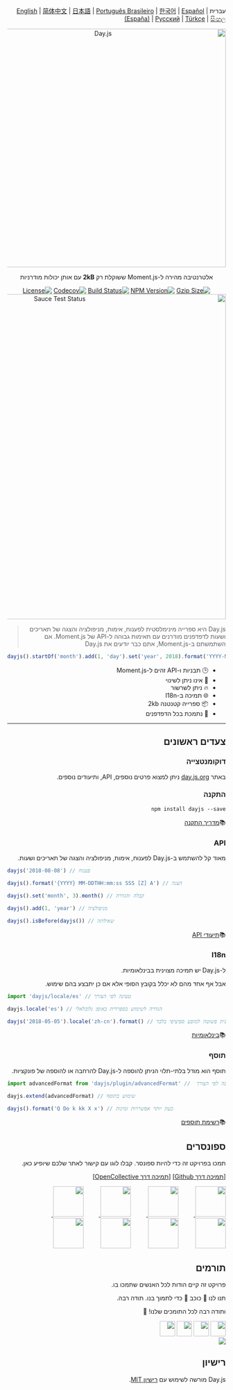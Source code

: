 <div dir="rtl">

עברית | [English](../../README.md)  | [简体中文](./docs/zh-cn/README.zh-CN.md) | [日本語](./docs/ja/README-ja.md) | [Português Brasileiro](./docs/pt-br/README-pt-br.md) | [한국어](./docs/ko/README-ko.md) | [Español (España)](./docs/es-es/README-es-es.md) | [Русский](./docs/ru/README-ru.md) | [Türkçe](./docs/tr/README-tr.md) | [සිංහල](./docs/si/README-si.md)

<p align="center"><a href="https://day.js.org/" target="_blank" rel="noopener noreferrer"><img width="550"
                                                                             src="https://user-images.githubusercontent.com/17680888/39081119-3057bbe2-456e-11e8-862c-646133ad4b43.png"
                                                                             alt="Day.js"></a></p>
<p align="center">אלטרנטיבה מהירה ל-Moment.js ששוקלת רק <b>2kB</b> עם אותן יכולות מודרניות</p>
<p align="center">
    <a href="https://unpkg.com/dayjs/dayjs.min.js"><img
            src="https://img.badgesize.io/https://unpkg.com/dayjs/dayjs.min.js?compression=gzip&style=flat-square"
            alt="Gzip Size"></a>
    <a href="https://www.npmjs.com/package/dayjs"><img src="https://img.shields.io/npm/v/dayjs.svg?style=flat-square&colorB=51C838"
                                                       alt="NPM Version"></a>
    <a href="https://travis-ci.com/iamkun/dayjs"><img
            src="https://img.shields.io/travis/iamkun/dayjs/master.svg?style=flat-square" alt="Build Status"></a>
    <a href="https://codecov.io/gh/iamkun/dayjs"><img
            src="https://img.shields.io/codecov/c/github/iamkun/dayjs/master.svg?style=flat-square" alt="Codecov"></a>
    <a href="https://github.com/iamkun/dayjs/blob/master/LICENSE"><img
            src="https://img.shields.io/badge/license-MIT-brightgreen.svg?style=flat-square" alt="License"></a>
    <br>
    <a href="https://saucelabs.com/u/dayjs">
        <img width="750" src="https://user-images.githubusercontent.com/17680888/40040137-8e3323a6-584b-11e8-9dba-bbe577ee8a7b.png" alt="Sauce Test Status">
    </a>
</p>

> Day.js היא ספרייה מינימלסטית לפענוח, אימות, מניפולציה והצגה של תאריכים ושעות לדפדפנים מודרנים עם תאימות גבוהה ל-API של Moment.js. אם השתמשתם ב-Moment.js, אתם כבר יודעים את Day.js 

<div dir="ltr">

```js
dayjs().startOf('month').add(1, 'day').set('year', 2018).format('YYYY-MM-DD HH:mm:ss');
```

</div>

* 🕒 תבניות ו-API זהים ל-Moment.js
* 💪 אינו ניתן לשינוי
* 🔥 ניתן לשרשור
* 🌐 תמיכה ב-I18n
* 📦 ספרייה קטנטנה 2kb
* 👫 נתמכת בכל הדפדפנים

---

## צעדים ראשונים 

### דוקומנטצייה 
באתר [day.js.org](https://day.js.org/) ניתן למצוא פרטים נוספים, API, ותיעודים נוספים.


### התקנה 

```console
npm install dayjs --save
```

📚[מדריך התקנה](https://day.js.org/docs/en/installation/installation)

### API
מאוד קל להשתמש ב-Day.js לפענוח, אימות, מניפולציה והצגה של תאריכים ושעות. 

<div dir="ltr">


```javascript
dayjs('2018-08-08') // פענוח

dayjs().format('{YYYY} MM-DDTHH:mm:ss SSS [Z] A') // הצגה

dayjs().set('month', 3).month() // קבלה והגדרה

dayjs().add(1, 'year') // מניפולציה

dayjs().isBefore(dayjs()) // שאילתה
```

</div>

📚[תיעודי API](https://day.js.org/docs/en/parse/parse)

### I18n
ל-Day.js יש תמיכה מצוינית בבינלאומיות.

אבל אף אחד מהם לא יכלל בקובץ הסופי אלא אם כן יתבצע בהם שימוש.

<div dir="ltr">


```javascript
import 'dayjs/locale/es' // טעינה לפי הצורך

dayjs.locale('es') // הגדרה לשימוש בספרדית באופן גלובלאלי

dayjs('2018-05-05').locale('zh-cn').format() // הגדרה לשימוש בסינית פשוטה למופע ספיציפי בלבד
```

</div>


📚[בינלאומיות](https://day.js.org/docs/en/i18n/i18n)

### תוסף

תוסף הוא מודל בלתי-תלוי הניתן להוספה ל-Day.js להרחבה או להוספה של פונקציות.


<div dir="ltr">


```javascript
import advancedFormat from 'dayjs/plugin/advancedFormat' //  טעינה לפי הצורך

dayjs.extend(advancedFormat) // שימוש בתוסף

dayjs().format('Q Do k kk X x') // כעת יותר אפשרויות זמינות
```

</div>

📚[רשימת תוספים](https://day.js.org/docs/en/plugin/plugin)

## ספונסרים 
תמכו בפרויקט זה כדי להיות ספונסר. קבלו לוגו עם קישור לאתר שלכם שיופיע כאן. 


[[תמיכה דרך Github](https://github.com/sponsors/iamkun/)] [[תמיכה דרך OpenCollective](https://opencollective.com/dayjs#sponsor)]

<a href="https://toyokumo.co.jp" target="_blank">
  <img width="70" src="https://user-images.githubusercontent.com/17680888/197092231-2367b5eb-1e43-467e-a311-23f7cd97b086.png">
</a>
&nbsp;&nbsp;&nbsp;&nbsp;&nbsp;&nbsp;&nbsp;&nbsp;
<a href="https://github.com/alan-eu" target="_blank">
  <img width="70" src="https://avatars.githubusercontent.com/u/18175329?s=52&v=4">
</a>
&nbsp;&nbsp;&nbsp;&nbsp;&nbsp;&nbsp;&nbsp;&nbsp;
<a href="https://opencollective.com/sight-and-sound-ministries" target="_blank">
  <img width="70" src="https://user-images.githubusercontent.com/17680888/232316426-cb99b4cf-0ccb-4e73-a6ce-e16dba6aadf4.png">
</a>
&nbsp;&nbsp;&nbsp;&nbsp;&nbsp;&nbsp;&nbsp;&nbsp;
<a href="https://www.exoflare.com/open-source/?utm_source=dayjs&utm_campaign=open_source" target="_blank">
  <img width="70" src="https://user-images.githubusercontent.com/17680888/162761622-1407a849-0c41-4591-8aa9-f98114ec2092.png">
</a>
&nbsp;&nbsp;&nbsp;&nbsp;&nbsp;&nbsp;&nbsp;&nbsp;
<a href="https://rxdb.info/?utm_source=day.js.org&utm_medium=banner&utm_campaign=day.js.org-sponsored" target="_blank"><img width="70" src="https://user-images.githubusercontent.com/17680888/200301812-9c9bd523-5dc4-4cab-b380-543fbcd3802c.svg"></a>
&nbsp;&nbsp;&nbsp;&nbsp;&nbsp;&nbsp;&nbsp;&nbsp;
<a href="https://github.com/vendure-ecommerce" target="_blank"><img width="70" src="https://avatars.githubusercontent.com/u/39629390?s=52&v=4"></a>
&nbsp;&nbsp;&nbsp;&nbsp;&nbsp;&nbsp;&nbsp;&nbsp;
<a href="https://opencollective.com/docbot" target="_blank"><img width="70" src="https://images.opencollective.com/docbot/457761e/logo.png"></a>
&nbsp;&nbsp;&nbsp;&nbsp;&nbsp;&nbsp;&nbsp;&nbsp;
<a href="https://opencollective.com/datawrapper" target="_blank"><img width="70" src="https://images.opencollective.com/datawrapper/c13e229/logo.png"></a>

## תורמים 

פרויקט זה קיים הודות לכל האנשים שתמכו בו.

תנו לנו 💖 כוכב 💖 כדי לתמוך בנו. תודה רבה.

ותודה רבה לכל התומכים שלנו! 🙏

<a href="https://opencollective.com/dayjs/backer/0/website?requireActive=false" target="_blank"><img width="35" src="https://opencollective.com/dayjs/backer/0/avatar.svg?requireActive=false"></a>
<a href="https://opencollective.com/dayjs/backer/1/website?requireActive=false" target="_blank"><img width="35" src="https://opencollective.com/dayjs/backer/1/avatar.svg?requireActive=false"></a>
<a href="https://opencollective.com/dayjs/backer/2/website?requireActive=false" target="_blank"><img width="35" src="https://opencollective.com/dayjs/backer/2/avatar.svg?requireActive=false"></a>
<a href="https://opencollective.com/dayjs/backer/3/website?requireActive=false" target="_blank"><img width="35" src="https://opencollective.com/dayjs/backer/3/avatar.svg?requireActive=false"></a>
<br />
<a href="https://opencollective.com/dayjs#backers" target="_blank"><img src="https://opencollective.com/dayjs/contributors.svg?width=890" /></a>

## רישיון 

Day.js מורשה לשימוש עם [רישיון MIT](./LICENSE).
</div>
